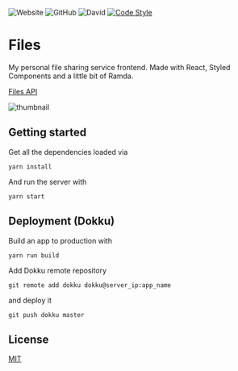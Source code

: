 ![Website](https://img.shields.io/website?url=https%3A%2F%2Ffiles.orlow.me)
![GitHub](https://img.shields.io/github/license/AdrianOrlow/files)
![David](https://img.shields.io/david/AdrianOrlow/files)
[![Code Style](https://badgen.net/badge/code%20style/airbnb/ff5a5f?icon=airbnb)](https://github.com/airbnb/javascript)

# Files

My personal file sharing service frontend. Made with React, Styled Components and a little bit of Ramda.

[Files API](https://github.com/AdrianOrlow/files-api)

![thumbnail](https://user-images.githubusercontent.com/10941338/71479248-d0b0b800-27f3-11ea-96dd-2c98a82453d2.png)

## Getting started

Get all the dependencies loaded via

```
yarn install
```

And run the server with

```
yarn start
```

## Deployment (Dokku)

Build an app to production with

```
yarn run build
```

Add Dokku remote repository

```
git remote add dokku dokku@server_ip:app_name
```

and deploy it

```
git push dokku master
```

## License

[MIT](https://choosealicense.com/licenses/mit/)
